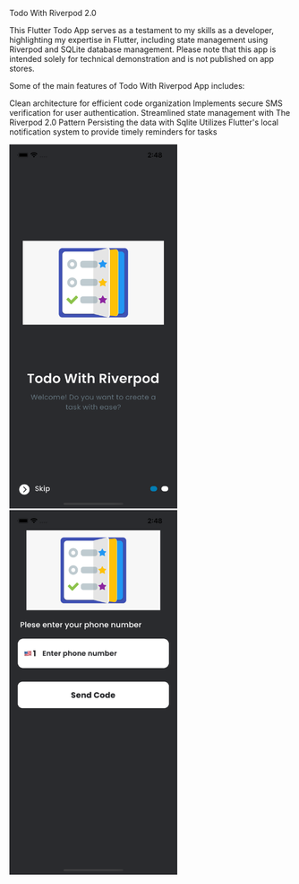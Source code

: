 Todo With Riverpod 2.0

This Flutter Todo App serves as a testament to my skills as a developer, highlighting my expertise in Flutter, including state management using Riverpod and SQLite database management. Please note that this app is intended solely for technical demonstration and is not published on app stores.

Some of the main features of Todo With Riverpod App includes:

Clean architecture for efficient code organization
Implements secure SMS verification for user authentication.
Streamlined state management with The Riverpod 2.0 Pattern
Persisting the data with Sqlite
Utilizes Flutter's local notification system to provide timely reminders for tasks

<p float="left">
  <img src="onboarding.png" alt="" width="300" />
  <img src="phone.png" alt="" width="300" />

</p>
